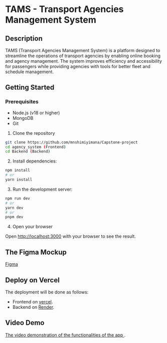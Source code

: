 # TAMS - Transport Agencies Management System

## Description

TAMS (Transport Agencies Management System) is a platform designed to streamline the operations of transport agencies by enabling online booking and agency management. The system improves efficiency and accessibility for passengers while providing agencies with tools for better fleet and schedule management.

## Getting Started

### Prerequisites

- Node.js (v18 or higher)
- MongoDB
- Git

1. Clone the repository
```bash
git clone https://github.com/mnshimiyimana/Capstone-project
cd agency_system (Frontend)
cd Backend (Backend)
```

2. Install dependencies:

```bash
npm install
# or
yarn install

```

3. Run the development server:

```bash
npm run dev
# or
yarn dev
# or
pnpm dev

```

4. Open your browser

Open [http://localhost:3000](http://localhost:3000) with your browser to see the result.



## The Figma Mockup
[Figma](https://www.figma.com/design/5SRZjQWpoCjwKKEMFl5Bh0/Agencies-Management-System?node-id=5-293&t=1eySzK1MvcRmY3u4-0)



## Deploy on Vercel

The deployment will be done as follows:

- Frontend on [vercel]().
- Backend on [Render]().


## Video Demo
[The video demonstration of the functionalities of the app ]().